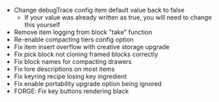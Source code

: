- Change debugTrace config item default value back to false
  - If your value was already written as true, you will need to change this yourself
- Remove item logging from block "take" function
- Re-enable compacting tiers config option
- Fix item insert overflow with creative storage upgrade
- Fix pick block not cloning framed blocks correctly
- Fix block names for compacting drawers
- Fix lore descriptions on most items
- Fix keyring recipe losing key ingredient
- Fix enable portability upgrade option being ignored
- FORGE: Fix key buttons rendering black
